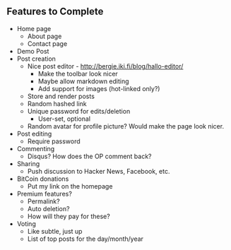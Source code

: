 ## Features to Complete
* Home page
  * About page
  * Contact page
* Demo Post
* Post creation
  * Nice post editor - http://bergie.iki.fi/blog/hallo-editor/
    * Make the toolbar look nicer
    * Maybe allow markdown editing
    * Add support for images (hot-linked only?)
  * Store and render posts
  * Random hashed link
  * Unique password for edits/deletion
    * User-set, optional
  * Random avatar for profile picture? Would make the page look nicer.
* Post editing
  * Require password
* Commenting
  * Disqus?  How does the OP comment back?
* Sharing
  * Push discussion to Hacker News, Facebook, etc.
* BitCoin donations
  * Put my link on the homepage
* Premium features?
  * Permalink?
  * Auto deletion?
  * How will they pay for these?
* Voting
  * Like subtle, just up
  * List of top posts for the day/month/year